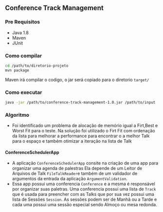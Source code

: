 ## Conference Track Management

### Pre Requisitos 
* Java 1.8
* Maven 
* JUnit 


### Como compilar



```bash
cd /path/to/diretorio-projeto
mvn package
```

Maven irá compilar o codigo, o jar será copiado para o diretorio `target/` 

### Como executar

```bash
java -jar /path/to/conference-track-management-1.0.jar /path/to/input
```

### Algoritmo

- Foi identificado um problema de alocação de memório igual a Firt,Best e Worst Fit para o teste.
  Na solução foi utilizado o Firt Fit com ordenação da lista para melhorar a performance para encontrar o a melhor Talk para o espaço
  e também otimizar a iteração na lista de Talk


#### ConferenceSchedulerApp

- A aplicação `ConferenceSchedulerApp` consite na criação de uma app para organizar uma agenda de palestras
  Ela depende de um Leitor de Arquivos de Talk `FileTalkReader`e também de um validador de argumentos da entrada da aplicação `ArgumentValidation`.
- Essa app possui uma conferencia `Conference` e a mesma é responsável por organizar suas paletras.
  Uma conferencia possui uma lista de `Track` que é usada para preencher com as Talks que por sua vez possui uma lista de Sessões `Session`.
  As sessões podem ser de Manhã ou a Tarde e cada uma possui uma sessão especial sendo Almoço ou mesa redonda.




